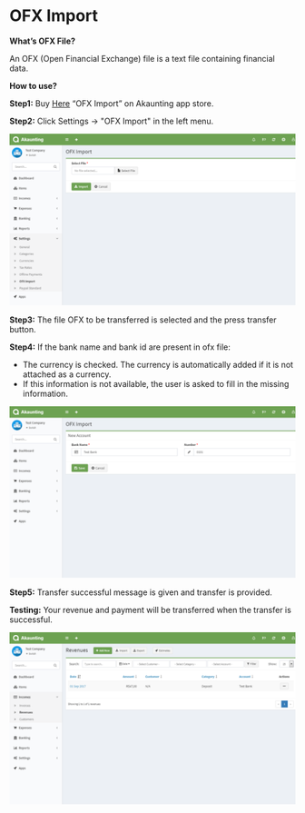 OFX Import
============

**What’s OFX File?** 

An OFX (Open Financial Exchange) file is a text file containing financial data.  

**How to use?**

**Step1:** Buy [Here](https://akaunting.com/apps/ofx) “OFX Import” on Akaunting app store. 

**Step2:** Click Settings -> "OFX Import" in the left menu. 

![new field](_images/import-ofx.png)

**Step3:** The file OFX to be transferred is selected and the press transfer button. 

**Step4:** If the bank name and bank id are present in ofx file: 
- The currency is checked. The currency is automatically added if it is not attached as a currency. 
- If this information is not available, the user is asked to fill in the missing information. 

![new field](_images/create-bank.png)

**Step5:** Transfer successful message is given and transfer is provided. 

**Testing:** Your revenue and payment will be transferred when the transfer is successful. 

![new field](_images/demo.png)
